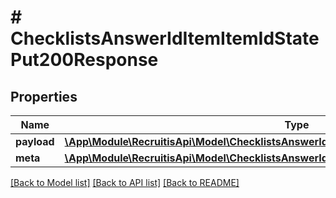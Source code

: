 # # ChecklistsAnswerIdItemItemIdStatePut200Response

## Properties

Name | Type | Description | Notes
------------ | ------------- | ------------- | -------------
**payload** | [**\App\Module\RecruitisApi\Model\ChecklistsAnswerIdItemItemIdStatePut200ResponsePayload**](ChecklistsAnswerIdItemItemIdStatePut200ResponsePayload.md) |  | [optional]
**meta** | [**\App\Module\RecruitisApi\Model\ChecklistsAnswerIdItemItemIdStatePut200ResponseMeta**](ChecklistsAnswerIdItemItemIdStatePut200ResponseMeta.md) |  | [optional]

[[Back to Model list]](../../README.md#models) [[Back to API list]](../../README.md#endpoints) [[Back to README]](../../README.md)
